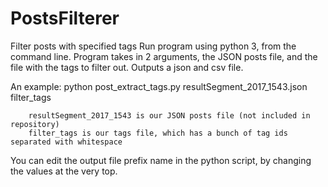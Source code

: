 # PostsFilterer

Filter posts with specified tags
Run program using python 3, from the command line.
Program takes in 2 arguments, the JSON posts file, and the file with the tags to filter out.
Outputs a json and csv file.

An example:
        python post_extract_tags.py resultSegment_2017_1543.json filter_tags

        resultSegment_2017_1543 is our JSON posts file (not included in repository)
        filter_tags is our tags file, which has a bunch of tag ids separated with whitespace

You can edit the output file prefix name in the python script, by changing the values at the very top.
